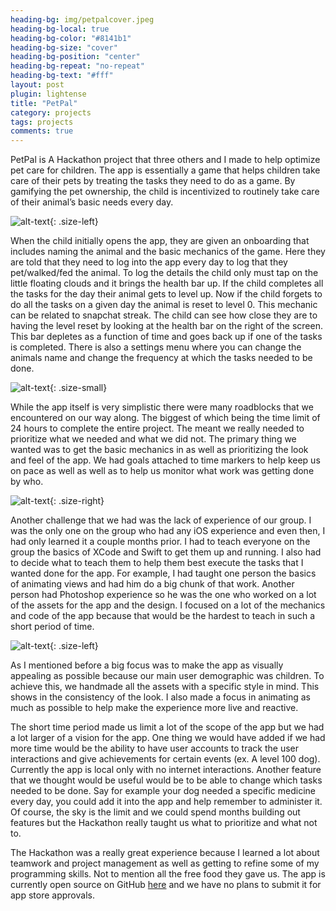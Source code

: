 ```yaml
---
heading-bg: img/petpalcover.jpeg
heading-bg-local: true
heading-bg-color: "#8141b1"
heading-bg-size: "cover"
heading-bg-position: "center"
heading-bg-repeat: "no-repeat"
heading-bg-text: "#fff"
layout: post
plugin: lightense
title: "PetPal"
category: projects
tags: projects
comments: true
---
```


PetPal is A Hackathon project that three others and I made to help optimize pet care for children. The app is essentially a game that helps children take care of their pets by treating the tasks they need to do as a game. By gamifying the pet ownership, the child is incentivized to routinely take care of their animal’s basic needs every day. 

![alt-text](https://cloud.githubusercontent.com/assets/2738455/23590704/451eb690-01a2-11e7-9e73-c2826dafe06e.png){: .size-left} 

When the child initially opens the app, they are given an onboarding that includes naming the animal and the basic mechanics of the game. Here they are told that they need to log into the app every day to log that they pet/walked/fed the animal. To log the details the child only must tap on the little floating clouds and it brings the health bar up. If the child completes all the tasks for the day their animal gets to level up. Now if the child forgets to do all the tasks on a given day the animal is reset to level 0. This mechanic can be related to snapchat streak. The child can see how close they are to having the level reset by looking at the health bar on the right of the screen. This bar depletes as a function of time and goes back up if one of the tasks is completed. There is also a settings menu where you can change the animals name and change the frequency at which the tasks needed to be done.

![alt-text](https://cloud.githubusercontent.com/assets/2738455/23590706/45248fde-01a2-11e7-906d-15d7d8f15ad5.png){: .size-small} 

While the app itself is very simplistic there were many roadblocks that we encountered on our way along. The biggest of which being the time limit of 24 hours to complete the entire project. The meant we really needed to prioritize what we needed and what we did not. The primary thing we wanted was to get the basic mechanics in as well as prioritizing the look and feel of the app. We had goals attached to time markers to help keep us on pace as well as well as to help us monitor what work was getting done by who. 

![alt-text](https://cloud.githubusercontent.com/assets/2738455/23590705/452436a6-01a2-11e7-9acd-a50c14a29fa9.png){: .size-right} 

Another challenge that we had was the lack of experience of our group. I was the only one on the group who had any iOS experience and even then, I had only learned it a couple months prior. I had to teach everyone on the group the basics of XCode and Swift to get them up and running. I also had to decide what to teach them to help them best execute the tasks that I wanted done for the app. For example, I had taught one person the basics of animating views and had him do a big chunk of that work. Another person had Photoshop experience so he was the one who worked on a lot of the assets for the app and the design. I focused on a lot of the mechanics and code of the app because that would be the hardest to teach in such a short period of time.

![alt-text](https://cloud.githubusercontent.com/assets/2738455/23590709/4ccd41c2-01a2-11e7-82f7-a1cb63b7b6db.png){: .size-left} 

As I mentioned before a big focus was to make the app as visually appealing as possible because our main user demographic was children. To achieve this, we handmade all the assets with a specific style in mind. This shows in the consistency of the look. I also made a focus in animating as much as possible to help make the experience more live and reactive. 

The short time period made us limit a lot of the scope of the app but we had a lot larger of a vision for the app. One thing we would have added if we had more time would be the ability to have user accounts to track the user interactions and give achievements for certain events (ex. A level 100 dog). Currently the app is local only with no internet interactions. Another feature that we thought would be useful would be to be able to change which tasks needed to be done. Say for example your dog needed a specific medicine every day, you could add it into the app and help remember to administer it. Of course, the sky is the limit and we could spend months building out features but the Hackathon really taught us what to prioritize and what not to.

The Hackathon was a really great experience because I learned a lot about teamwork and project management as well as getting to refine some of my programming skills. Not to mention all the free food they gave us. The app is currently open source on GitHub [here](https://github.com/Speediing/petPal) and we have no plans to submit it for app store approvals.
